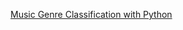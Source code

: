 [Music Genre Classification with Python](https://towardsdatascience.com/music-genre-classification-with-python-c714d032f0d8)